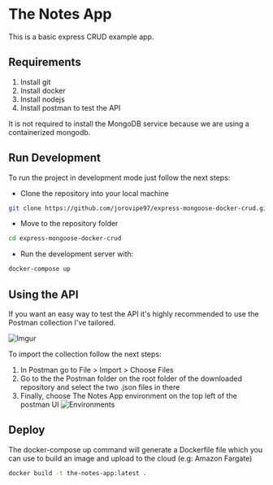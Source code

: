 # The Notes App
This is a basic express CRUD example app.

## Requirements
1. Install git
2. Install docker
3. Install nodejs
4. Install postman to test the API

It is not required to install the MongoDB service because we are using a containerized mongodb.

## Run Development
To run the project in development mode just follow the next steps:

* Clone the repository into your local machine
```bash
git clone https://github.com/jorovipe97/express-mongoose-docker-crud.git
```
* Move to the repository folder
```bash
cd express-mongoose-docker-crud
```
* Run the development server with:
```bash
docker-compose up
```
## Using the API
If you want an easy way to test the API it's highly recommended to use the Postman collection I've tailored.

![Imgur](https://imgur.com/9ANpGbA.png)

To import the collection follow the next steps:
1. In Postman go to File > Import > Choose Files
2. Go to the the Postman folder on the root folder of the downloaded repository and select the two .json files in there
3. Finally, choose The Notes App environment on the top left of the postman UI ![Environments](https://imgur.com/q7tCKbq.png)

## Deploy
The docker-compose up command will generate a Dockerfile file which you can use to build an image and upload to the cloud (e.g: Amazon Fargate)
```bash
docker build -t the-notes-app:latest .
```
